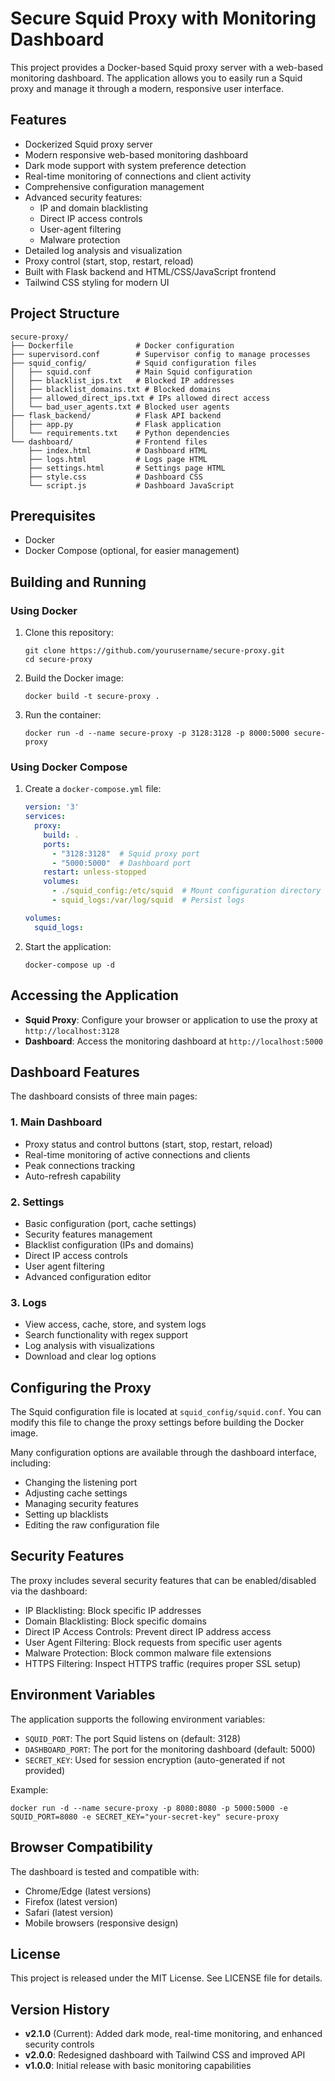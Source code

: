 # Secure Squid Proxy with Monitoring Dashboard

This project provides a Docker-based Squid proxy server with a web-based monitoring dashboard. The application allows you to easily run a Squid proxy and manage it through a modern, responsive user interface.

## Features

- Dockerized Squid proxy server
- Modern responsive web-based monitoring dashboard
- Dark mode support with system preference detection
- Real-time monitoring of connections and client activity
- Comprehensive configuration management
- Advanced security features:
  - IP and domain blacklisting
  - Direct IP access controls
  - User-agent filtering
  - Malware protection
- Detailed log analysis and visualization
- Proxy control (start, stop, restart, reload)
- Built with Flask backend and HTML/CSS/JavaScript frontend
- Tailwind CSS styling for modern UI

## Project Structure

```
secure-proxy/
├── Dockerfile              # Docker configuration
├── supervisord.conf        # Supervisor config to manage processes
├── squid_config/           # Squid configuration files
│   ├── squid.conf          # Main Squid configuration
│   ├── blacklist_ips.txt   # Blocked IP addresses
│   ├── blacklist_domains.txt # Blocked domains
│   ├── allowed_direct_ips.txt # IPs allowed direct access
│   └── bad_user_agents.txt # Blocked user agents
├── flask_backend/          # Flask API backend
│   ├── app.py              # Flask application
│   └── requirements.txt    # Python dependencies
└── dashboard/              # Frontend files
    ├── index.html          # Dashboard HTML
    ├── logs.html           # Logs page HTML
    ├── settings.html       # Settings page HTML
    ├── style.css           # Dashboard CSS
    └── script.js           # Dashboard JavaScript
```

## Prerequisites

- Docker
- Docker Compose (optional, for easier management)

## Building and Running

### Using Docker

1. Clone this repository:
   ```
   git clone https://github.com/yourusername/secure-proxy.git
   cd secure-proxy
   ```

2. Build the Docker image:
   ```
   docker build -t secure-proxy .
   ```

3. Run the container:
   ```
   docker run -d --name secure-proxy -p 3128:3128 -p 8000:5000 secure-proxy
   ```

### Using Docker Compose

1. Create a `docker-compose.yml` file:
   ```yaml
   version: '3'
   services:
     proxy:
       build: .
       ports:
         - "3128:3128"  # Squid proxy port
         - "5000:5000"  # Dashboard port
       restart: unless-stopped
       volumes:
         - ./squid_config:/etc/squid  # Mount configuration directory
         - squid_logs:/var/log/squid  # Persist logs
   
   volumes:
     squid_logs:
   ```

2. Start the application:
   ```
   docker-compose up -d
   ```

## Accessing the Application

- **Squid Proxy**: Configure your browser or application to use the proxy at `http://localhost:3128`
- **Dashboard**: Access the monitoring dashboard at `http://localhost:5000`

## Dashboard Features

The dashboard consists of three main pages:

### 1. Main Dashboard
- Proxy status and control buttons (start, stop, restart, reload)
- Real-time monitoring of active connections and clients
- Peak connections tracking
- Auto-refresh capability

### 2. Settings
- Basic configuration (port, cache settings)
- Security features management
- Blacklist configuration (IPs and domains)
- Direct IP access controls
- User agent filtering
- Advanced configuration editor

### 3. Logs
- View access, cache, store, and system logs
- Search functionality with regex support
- Log analysis with visualizations
- Download and clear log options

## Configuring the Proxy

The Squid configuration file is located at `squid_config/squid.conf`. You can modify this file to change the proxy settings before building the Docker image.

Many configuration options are available through the dashboard interface, including:

- Changing the listening port
- Adjusting cache settings
- Managing security features
- Setting up blacklists
- Editing the raw configuration file

## Security Features

The proxy includes several security features that can be enabled/disabled via the dashboard:

- IP Blacklisting: Block specific IP addresses
- Domain Blacklisting: Block specific domains
- Direct IP Access Controls: Prevent direct IP address access
- User Agent Filtering: Block requests from specific user agents
- Malware Protection: Block common malware file extensions
- HTTPS Filtering: Inspect HTTPS traffic (requires proper SSL setup)

## Environment Variables

The application supports the following environment variables:

- `SQUID_PORT`: The port Squid listens on (default: 3128)
- `DASHBOARD_PORT`: The port for the monitoring dashboard (default: 5000)
- `SECRET_KEY`: Used for session encryption (auto-generated if not provided)

Example:
```
docker run -d --name secure-proxy -p 8080:8080 -p 5000:5000 -e SQUID_PORT=8080 -e SECRET_KEY="your-secret-key" secure-proxy
```

## Browser Compatibility

The dashboard is tested and compatible with:
- Chrome/Edge (latest versions)
- Firefox (latest version)
- Safari (latest version)
- Mobile browsers (responsive design)

## License

This project is released under the MIT License. See LICENSE file for details.

## Version History

- **v2.1.0** (Current): Added dark mode, real-time monitoring, and enhanced security controls
- **v2.0.0**: Redesigned dashboard with Tailwind CSS and improved API
- **v1.0.0**: Initial release with basic monitoring capabilities